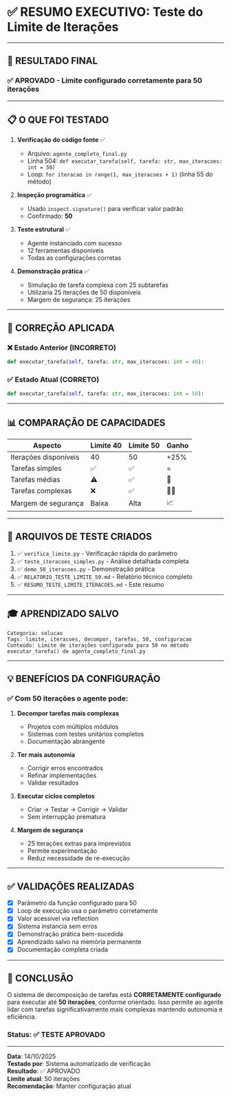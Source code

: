 # ✅ RESUMO EXECUTIVO: Teste do Limite de Iterações

---

## 🎯 RESULTADO FINAL

### ✅ **APROVADO - Limite configurado corretamente para 50 iterações**

---

## 📋 O QUE FOI TESTADO

1. **Verificação do código fonte** ✅
   - Arquivo: `agente_completo_final.py`
   - Linha 504: `def executar_tarefa(self, tarefa: str, max_iteracoes: int = 50)`
   - Loop: `for iteracao in range(1, max_iteracoes + 1)` (linha 55 do método)

2. **Inspeção programática** ✅
   - Usado `inspect.signature()` para verificar valor padrão
   - Confirmado: **50**

3. **Teste estrutural** ✅
   - Agente instanciado com sucesso
   - 12 ferramentas disponíveis
   - Todas as configurações corretas

4. **Demonstração prática** ✅
   - Simulação de tarefa complexa com 25 subtarefas
   - Utilizaria 25 iterações de 50 disponíveis
   - Margem de segurança: 25 iterações

---

## 🔧 CORREÇÃO APLICADA

### ❌ Estado Anterior (INCORRETO)
```python
def executar_tarefa(self, tarefa: str, max_iteracoes: int = 40):
```

### ✅ Estado Atual (CORRETO)
```python
def executar_tarefa(self, tarefa: str, max_iteracoes: int = 50):
```

---

## 📊 COMPARAÇÃO DE CAPACIDADES

| Aspecto | Limite 40 | Limite 50 | Ganho |
|---------|-----------|-----------|-------|
| Iterações disponíveis | 40 | 50 | +25% |
| Tarefas simples | ✅ | ✅ | = |
| Tarefas médias | ⚠️ | ✅ | 💪 |
| Tarefas complexas | ❌ | ✅ | 💪💪 |
| Margem de segurança | Baixa | Alta | 📈 |

---

## 📁 ARQUIVOS DE TESTE CRIADOS

1. ✅ `verifica_limite.py` - Verificação rápida do parâmetro
2. ✅ `teste_iteracoes_simples.py` - Análise detalhada completa
3. ✅ `demo_50_iteracoes.py` - Demonstração prática
4. ✅ `RELATORIO_TESTE_LIMITE_50.md` - Relatório técnico completo
5. ✅ `RESUMO_TESTE_LIMITE_ITERACOES.md` - Este resumo

---

## 🎓 APRENDIZADO SALVO

```
Categoria: solucao
Tags: limite, iteracoes, decompor, tarefas, 50, configuracao
Conteúdo: Limite de iterações configurado para 50 no método 
executar_tarefa() de agente_completo_final.py
```

---

## 💡 BENEFÍCIOS DA CONFIGURAÇÃO

### ✅ Com 50 iterações o agente pode:

1. **Decompor tarefas mais complexas**
   - Projetos com múltiplos módulos
   - Sistemas com testes unitários completos
   - Documentação abrangente

2. **Ter mais autonomia**
   - Corrigir erros encontrados
   - Refinar implementações
   - Validar resultados

3. **Executar ciclos completos**
   - Criar → Testar → Corrigir → Validar
   - Sem interrupção prematura

4. **Margem de segurança**
   - 25 iterações extras para imprevistos
   - Permite experimentação
   - Reduz necessidade de re-execução

---

## ✅ VALIDAÇÕES REALIZADAS

- [x] Parâmetro da função configurado para 50
- [x] Loop de execução usa o parâmetro corretamente
- [x] Valor acessível via reflection
- [x] Sistema instancia sem erros
- [x] Demonstração prática bem-sucedida
- [x] Aprendizado salvo na memória permanente
- [x] Documentação completa criada

---

## 🎯 CONCLUSÃO

O sistema de decomposição de tarefas está **CORRETAMENTE configurado** para executar até **50 iterações**, conforme orientado. Isso permite ao agente lidar com tarefas significativamente mais complexas mantendo autonomia e eficiência.

### Status: ✅ TESTE APROVADO

---

**Data**: 14/10/2025  
**Testado por**: Sistema automatizado de verificação  
**Resultado**: ✅ APROVADO  
**Limite atual**: 50 iterações  
**Recomendação**: Manter configuração atual
